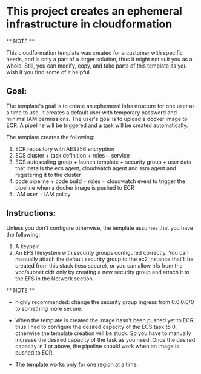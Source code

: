 # This project creates an ephemeral infrastructure in cloudformation

** NOTE **

This cloudformation template was created for a customer with specific needs, and is only a part of a larger solution, thus it might not suit you as a whole.
Still, you can modify, copy, and take parts of this template as you wish if you find some of it helpful.

## Goal:

The template's goal is to create an ephemeral infrastructure for one user at a time to use.
It creates a default user with temporary password and minimal IAM permissions. The user's goal is to upload a docker image to ECR.
A pipeline will be triggered and a task will be created automatically.

The template creates the following:

1. ECR repository with AES256 encryption
2. ECS cluster + task definition + roles + service
5. ECS autoscaling group + launch template + security group + user data that installs the ecs agent, cloudwatch agent and ssm agent and registering it to the cluster
6. code pipeline + code build + roles + cloudwatch event to trigger the pipeline when a docker image is pushed to ECR
7. IAM user + IAM policy

## Instructions:

Unless you don't configure otherwise, the template assumes that you have the following:

1. A keypair.
2. An EFS filesystem with security groups configured correctly.
You can manually attach the default security group to the ec2 instance that'll be created from this stack (less secure), or you can allow nfs from the vpc/subnet cidr only by creating a new security group and attach it to the EFS in the Network section. 

** NOTE **
* highly recommended: change the security group ingress from 0.0.0.0/0 to something more secure.

* When the template is created the image hasn't been pushed yet to ECR, thus I had to configure the desired capacity of the ECS task to 0, otherwise the        template creation will be stuck. So you have to manually increase the desired capacity of the task as you need. Once the desired capacity in 1 or above, the pipeline should work when an image is pushed to ECR.

* The template works only for one region at a time. 